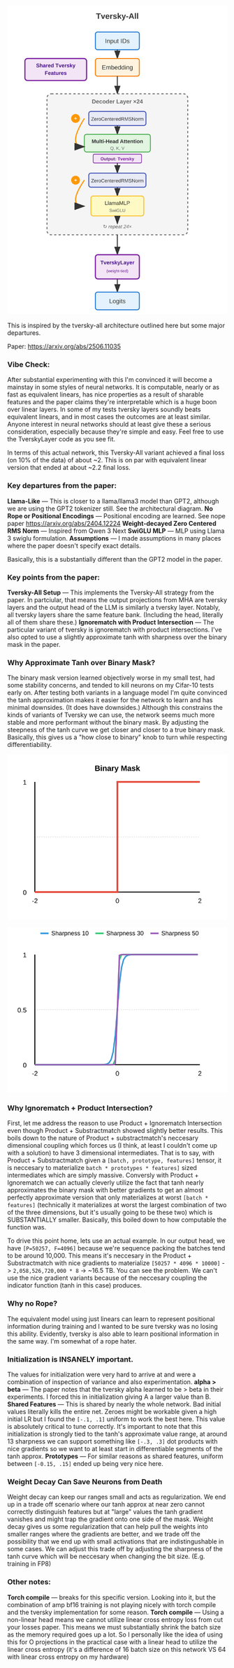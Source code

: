 ![Architecture](architecture.svg)

This is inspired by the tversky-all architecture outlined here but some major departures.

Paper: https://arxiv.org/abs/2506.11035

### Vibe Check:
After substantial experimenting with this I'm convinced it will become a mainstay in some styles of neural networks. It is computable, nearly or as fast as equivalent linears, has nice properties as a result of sharable features and the paper claims they're interpretable which is a huge boon over linear layers. In some of my tests tversky layers soundly beats equivalent linears, and in most cases the outcomes are at least similar. Anyone interest in neural networks should at least give these a serious consideration, especially because they're simple and easy. Feel free to use the TverskyLayer code as you see fit.

In terms of this actual network, this Tversky-All variant achieved a final loss (on 10% of the data) of about ~2. This is on par with equivalent linear version that ended at about ~2.2 final loss. 

### Key departures from the paper:

**Llama-Like** — This is closer to a llama/llama3 model than GPT2, although we are using the GPT2 tokenizer still. See the architectural diagram.
**No Rope or Positional Encodings** — Positional encoding are learned. See nope paper <https://arxiv.org/abs/2404.12224>
**Weight-decayed Zero Centered RMS Norm** — Inspired from Qwen 3 Next
**SwiGLU MLP** — MLP using Llama 3 swiglu formulation.
**Assumptions** — I made assumptions in many places where the paper doesn't specify exact details. 

Basically, this is a substantially different than the GPT2 model in the paper.

### Key points from the paper:
**Tversky-All Setup** — This implements the Tversky-All strategy from the paper. In partciular, that means the output projections from MHA are tversky layers and the output head of the LLM is similarly a tversky layer. Notably, all tversky layers share the same feature bank. (Including the head, literally all of them share these.)
**Ignorematch with Product Intersection** — The particular variant of tversky is ignorematch with product intersections. I've also opted to use a slightly approximate tanh with sharpness over the binary mask in the paper.

### Why Approximate Tanh over Binary Mask?
The binary mask version learned objectively worse in my small test, had some stability concerns, and tended to kill neurons on my Cifar-10 tests early on. After testing both variants in a language model I'm quite convinced the tanh approximation makes it easier for the network to learn and has minimal downsides. (It does have downsides.) Although this constrains the kinds of variants of Tversky we can use, the network seems much more stable and more performant without the binary mask. By adjusting the steepness of the tanh curve we get closer and closer to a true binary mask. Basically, this gives us a "how close to binary" knob to turn while respecting differentiability.

![Binary Mask](binary-mask.svg)

![Tanh](tanh-sharp-approx.svg)

### Why Ignorematch + Product Intersection?
First, let me address the reason to use Product + Ignorematch Intersection even though Product + Substractmatch showed slightly better results. This boils down to the nature of Product + substractmatch's neccesary dimensional coupling which forces us (I think, at least I couldn't come up with a solution) to have 3 dimensional intermediates. That is to say, with Product + Substractmatch given a `[batch, prototype, features]` tensor, it is neccesary to materialize `batch * prototypes * features]` sized intermediates which are simply massive. Conversly with Product + Ignorematch we can actually cleverly utilize the fact that tanh nearly approximates the binary mask with better gradients to get an almost perfectly approximate version that only materializes at worst `[batch * features]` (technically it materializes at worst the largest combination of two of the three dimensions, but it's usually going to be these two) which is SUBSTANTIALLY smaller. Basically, this boiled down to how computable the function was.

To drive this point home, lets use an actual example. In our output head, we have `[P=50257, F=4096]` because we're sequence packing the batches tend to be around 10,000. This means it's neccesary in the Product + Substractmatch with nice gradients to materialize `[50257 * 4096 * 10000]` -> `2,058,526,720,000 * 8` -> ~16.5 TB. You can see the problem. We can't use the nice gradient variants because of the neccesary coupling the indicator function (tanh in this case) produces.

### Why no Rope?
The equivalent model using just linears can learn to represent positional information during training and I wanted to be sure tversky was no losing this ability. Evidently, tversky is also able to learn positional information in the same way. I'm somewhat of a rope hater.

### Initialization is INSANELY important.
The values for initialization were very hard to arrive at and were a combination of inspection of variance and also experimentation.
**alpha > beta** — The paper notes that the tversky alpha learned to be > beta in their experiments. I forced this in initialization giving A a larger value than B.
**Shared Features** — This is shared by nearly the whole network. Bad initial values literally kills the entire net. Zeroes might be workable given a high initial LR but I found the `[-.1, .1]` uniform to work the best here. This value is absolutely critical to tune correctly. It's important to note that this initialization is strongly tied to the tanh's approximate value range, at around 13 sharpness we can support something like `[-.3, .3]` dot products with nice gradients so we want to at least start in differentiable segments of the tanh approx.
**Prototypes** — For similar reasons as shared features, uniform between `[-0.15, .15]` ended up being very nice here.

### Weight Decay Can Save Neurons from Death
Weight decay can keep our ranges small and acts as regularization. We end up in a trade off scenario where our tanh approx at near zero cannot correctly distinguish features but at "large" values the tanh gradient vanishes and might trap the gradient onto one side of the mask. Weight decay gives us some regularization that can help pull the weights into smaller ranges where the gradients are better, and we trade off the possibility that we end up with small activations that are indistingushable in some cases. We can adjust this trade off by adjusting the sharpness of the tanh curve which will be neccesary when changing the bit size. (E.g. training in FP8)

### Other notes:
**Torch compile** — breaks for this specific version. Looking into it, but the combination of amp bf16 training is not playing nicely with torch compile and the tversky implementation for some reason.
**Torch compile** — Using a non-linear head means we cannot utilize linear cross entropy loss from cut your losses paper. This means we must substantially shrink the batch size as the memory required goes up a lot. So I personally like the idea of using this for O projections in the practical case with a linear head to utilize the linear cross entropy (it's a difference of 16 batch size on this network VS 64 with linear cross entropy on my hardware)
